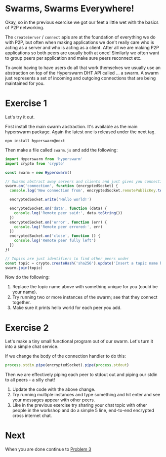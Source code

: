 # Swarms, Swarms Everywhere!

Okay, so in the previous exercise we got our feet a little wet with the basics of P2P networking.

The `createServer` / `connect` apis are at the foundation of everything we do with P2P, but often when making applications we don't really care who is acting as a server and who is acting as a client. After all we are making P2P applications so both peers are usually both at once! Similarly we often want to group peers per application and make sure peers reconnect etc.

To avoid having to have users do all that work themselves we usually use an abstraction on top of the Hyperswarm DHT API called ... a swarm. A swarm just represents a set of incoming and outgoing connections that are being maintained for you.

# Exercise 1

Let's try it out.

First install the main swarm abstraction. It's available as the main hyperswarm package. Again the latest one is released under the next tag.

```
npm install hyperswarm@next
```

Then make a file called `swarm.js` and add the following:

```js
import Hyperswarm from 'hyperswarm'
import crypto from 'crypto'

const swarm = new Hyperswarm()

// Swarms abstract away servers and clients and just gives you connections
swarm.on('connection', function (encryptedSocket) {
  console.log('New connection from', encryptedSocket.remotePublicKey.toString('hex'))

  encryptedSocket.write('Hello world!')

  encryptedSocket.on('data', function (data) {
    console.log('Remote peer said:', data.toString())
  })
  encryptedSocket.on('error', function (err) {
    console.log('Remote peer errored:', err)
  })
  encryptedSocket.on('close', function () {
    console.log('Remote peer fully left')
  })
})

// Topics are just identifiers to find other peers under
const topic = crypto.createHash('sha256').update('Insert a topic name here').digest()
swarm.join(topic)
```

Now do the following:

1. Replace the topic name above with something unique for you (could be your name).
2. Try running two or more instances of the swarm; see that they connect together.
3. Make sure it prints hello world for each peer you add.

# Exercise 2

Let's make a tiny small functional program out of our swarm. Let's turn it into a simple chat service.

If we change the body of the connection handler to do this:

```js
process.stdin.pipe(encryptedSocket).pipe(process.stdout)
```

Then we are effectively piping each peer to stdout out and piping our stdin to all peers - a silly chat!

1. Update the code with the above change.
2. Try running multiple instances and type something and hit enter and see your messages appear with other peers.
3. Like in the previous exercise try sharing your chat topic with other people in the workshop and do a simple 5 line, end-to-end encrypted cross internet chat.

# Next

When you are done continue to [Problem 3](../03)

